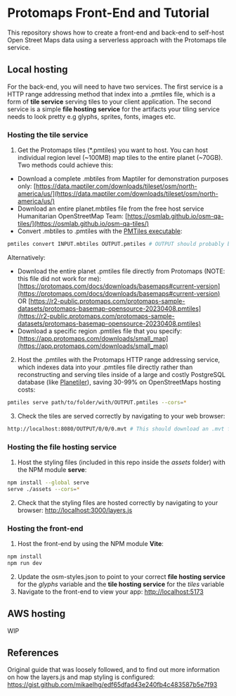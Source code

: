 # Protomaps Front-End and Tutorial

This repository shows how to create a front-end and back-end to self-host Open Street Maps data using a serverless approach with the Protomaps tile service.

## Local hosting

For the back-end, you will need to have two services. The first service is a HTTP range addressing method that index into a .pmtiles file, which is a form of **tile service** serving tiles to your client application. The second service is a simple **file hosting service** for the artifacts your tiling service needs to look pretty e.g glyphs, sprites, fonts, images etc.

### Hosting the **tile service**

1. Get the Protomaps tiles (*.pmtiles) you want to host. You can host individual region level (~100MB) map tiles to the entire planet (~70GB). Two methods could achieve this:
- Download a complete .mbtiles from Maptiler for demonstration purposes only: [https://data.maptiler.com/downloads/tileset/osm/north-america/us/](https://data.maptiler.com/downloads/tileset/osm/north-america/us/)
- Download an entire planet.mbtiles file from the free host service Humanitarian OpenStreetMap Team: [https://osmlab.github.io/osm-qa-tiles/](https://osmlab.github.io/osm-qa-tiles/)
- Convert .mbtiles to .pmtiles with the [PMTiles executable](https://github.com/protomaps/go-pmtiles/releases):
```bash
pmtiles convert INPUT.mbtiles OUTPUT.pmtiles # OUTPUT should probably be changed to what your data is e.g planet.pmtiles, or usa.pmtiles, or san-francisco.pmtiles
```


Alternatively:
- Download the entire planet .pmtiles file directly from Protomaps (NOTE: this file did not work for me): [https://protomaps.com/docs/downloads/basemaps#current-version](https://protomaps.com/docs/downloads/basemaps#current-version) OR [https://r2-public.protomaps.com/protomaps-sample-datasets/protomaps-basemap-opensource-20230408.pmtiles](https://r2-public.protomaps.com/protomaps-sample-datasets/protomaps-basemap-opensource-20230408.pmtiles)
- Download a specific region .pmtiles file that you specify: [https://app.protomaps.com/downloads/small_map](https://app.protomaps.com/downloads/small_map)  

2. Host the .pmtiles with the Protomaps HTTP range addressing service, which indexes data into your .pmtiles file directly rather than reconstructing and serving tiles inside of a large and costly PostgreSQL database (like [Planetiler](https://github.com/onthegomap/planetiler)), saving 30-99% on OpenStreetMaps hosting costs:
```bash
pmtiles serve path/to/folder/with/OUTPUT.pmtiles --cors=*
```
3. Check the tiles are served correctly by navigating to your web browser:
```bash
http://localhost:8080/OUTPUT/0/0/0.mvt # This should download an .mvt file, which is a map vector tile file that the client will use to render the maps roads, water polygons, parks, pathways, etc. OUTPUT must match your .pmtiles filename without the .pmtiles extension
```

### Hosting the **file hosting service**
1. Host the styling files (included in this repo inside the *assets* folder) with the NPM module **serve**:
```bash
npm install --global serve
serve ./assets --cors=*
```
2. Check that the styling files are hosted correctly by navigating to your browser: [http://localhost:3000/layers.js](http://localhost:3000/layers.js)

### Hosting the front-end

1. Host the front-end by using the NPM module **Vite**:
```bash
npm install
npm run dev
```
2. Update the osm-styles.json to point to your correct **file hosting service** for the *glyphs* variable and the **tile hosting service** for the *tiles* variable
3. Navigate to the front-end to view your app: [http://localhost:5173](http://localhost:5173)

## AWS hosting

WIP

## References

Original guide that was loosely followed, and to find out more information on how the layers.js and map styling is configured: https://gist.github.com/mikaelhg/edf65dfad43e240fb4c483587b5e7f93